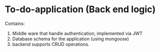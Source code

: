 # To-do-application (Back end logic)

Contains:

1. Middle ware that handle authentication, implemented via JWT
2. Database schema for the application (using mongoose)
3. backend supports CRUD operations. 